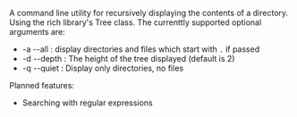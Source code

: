 A command line utility for recursively displaying the contents of a directory. Using
the rich library's Tree class. The currenttly supported optional arguments are:

 - -a --all : display directories and files  which start with `.` if passed
 - -d --depth : The height of the tree displayed (default is 2)
 - -q --quiet : Display only directories, no files

Planned features:
 - Searching with regular expressions
